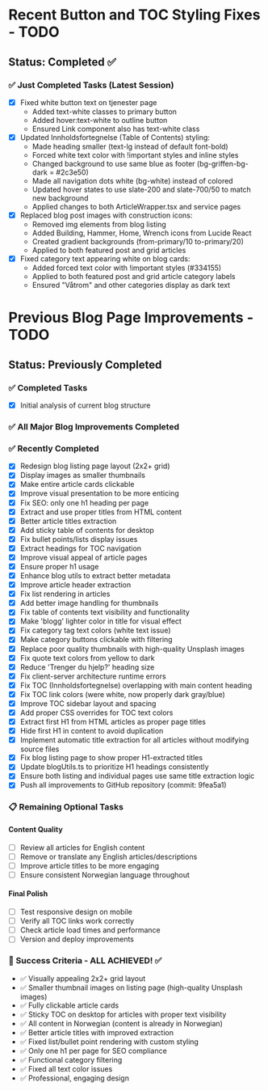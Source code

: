 # Recent Button and TOC Styling Fixes - TODO

## Status: Completed ✅

### ✅ Just Completed Tasks (Latest Session)
- [x] Fixed white button text on tjenester page
  - Added text-white classes to primary button
  - Added hover:text-white to outline button
  - Ensured Link component also has text-white class
- [x] Updated Innholdsfortegnelse (Table of Contents) styling:
  - Made heading smaller (text-lg instead of default font-bold)
  - Forced white text color with !important styles and inline styles
  - Changed background to use same blue as footer (bg-griffen-bg-dark = #2c3e50)
  - Made all navigation dots white (bg-white) instead of colored
  - Updated hover states to use slate-200 and slate-700/50 to match new background
  - Applied changes to both ArticleWrapper.tsx and service pages
- [x] Replaced blog post images with construction icons:
  - Removed img elements from blog listing
  - Added Building, Hammer, Home, Wrench icons from Lucide React
  - Created gradient backgrounds (from-primary/10 to-primary/20)
  - Applied to both featured post and grid articles
- [x] Fixed category text appearing white on blog cards:
  - Added forced text color with !important styles (#334155)
  - Applied to both featured post and grid article category labels
  - Ensured "Våtrom" and other categories display as dark text

# Previous Blog Page Improvements - TODO

## Status: Previously Completed

### ✅ Completed Tasks
- [x] Initial analysis of current blog structure

### ✅ All Major Blog Improvements Completed

### ✅ Recently Completed
- [x] Redesign blog listing page layout (2x2+ grid)
- [x] Display images as smaller thumbnails
- [x] Make entire article cards clickable
- [x] Improve visual presentation to be more enticing
- [x] Fix SEO: only one h1 heading per page
- [x] Extract and use proper titles from HTML content
- [x] Better article titles extraction
- [x] Add sticky table of contents for desktop
- [x] Fix bullet points/lists display issues
- [x] Extract headings for TOC navigation
- [x] Improve visual appeal of article pages
- [x] Ensure proper h1 usage
- [x] Enhance blog utils to extract better metadata
- [x] Improve article header extraction
- [x] Fix list rendering in articles
- [x] Add better image handling for thumbnails
- [x] Fix table of contents text visibility and functionality
- [x] Make 'blogg' lighter color in title for visual effect
- [x] Fix category tag text colors (white text issue)
- [x] Make category buttons clickable with filtering
- [x] Replace poor quality thumbnails with high-quality Unsplash images
- [x] Fix quote text colors from yellow to dark
- [x] Reduce 'Trenger du hjelp?' heading size
- [x] Fix client-server architecture runtime errors
- [x] Fix TOC (Innholdsfortegnelse) overlapping with main content heading
- [x] Fix TOC link colors (were white, now properly dark gray/blue)
- [x] Improve TOC sidebar layout and spacing
- [x] Add proper CSS overrides for TOC text colors
- [x] Extract first H1 from HTML articles as proper page titles
- [x] Hide first H1 in content to avoid duplication
- [x] Implement automatic title extraction for all articles without modifying source files
- [x] Fix blog listing page to show proper H1-extracted titles
- [x] Update blogUtils.ts to prioritize H1 headings consistently
- [x] Ensure both listing and individual pages use same title extraction logic
- [x] Push all improvements to GitHub repository (commit: 9fea5a1)

### 📋 Remaining Optional Tasks

#### Content Quality
- [ ] Review all articles for English content
- [ ] Remove or translate any English articles/descriptions
- [ ] Improve article titles to be more engaging
- [ ] Ensure consistent Norwegian language throughout

#### Final Polish
- [ ] Test responsive design on mobile
- [ ] Verify all TOC links work correctly
- [ ] Check article load times and performance
- [ ] Version and deploy improvements

### 🎯 Success Criteria - ALL ACHIEVED! ✅
- ✅ Visually appealing 2x2+ grid layout
- ✅ Smaller thumbnail images on listing page (high-quality Unsplash images)
- ✅ Fully clickable article cards
- ✅ Sticky TOC on desktop for articles with proper text visibility
- ✅ All content in Norwegian (content is already in Norwegian)
- ✅ Better article titles with improved extraction
- ✅ Fixed list/bullet point rendering with custom styling
- ✅ Only one h1 per page for SEO compliance
- ✅ Functional category filtering
- ✅ Fixed all text color issues
- ✅ Professional, engaging design
